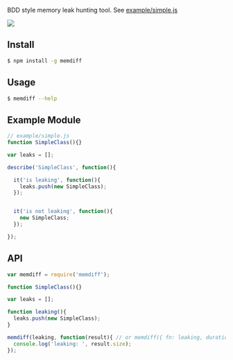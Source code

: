 BDD style memory leak hunting tool. See [example/simple.js](#example)

![](https://dl.dropbox.com/s/dh69myarcqjkm6i/memdiff.png?token_hash=AAHxKG2CeksLu7V6HWCy_zr9TQLhoVfQXNFh3pMv9ujVbw)

## Install

```bash
$ npm install -g memdiff
```

## Usage

```bash
$ memdiff --help
```

<a name="example"></a>
## Example Module

```js
// example/simple.js
function SimpleClass(){}

var leaks = [];

describe('SimpleClass', function(){

  it('is leaking', function(){
    leaks.push(new SimpleClass);
  });


  it('is not leaking', function(){
    new SimpleClass;
  });

});
```

<a name="api"></a>
## API

```js
var memdiff = require('memdiff');

function SimpleClass(){}

var leaks = [];

function leaking(){
  leaks.push(new SimpleClass);
}

memdiff(leaking, function(result){ // or memdiff({ fn: leaking, duration: 15, times: 9999, interval: 1 ....
  console.log('leaking: ', result.size);
});
```
